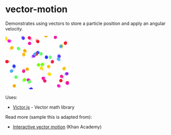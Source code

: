 # vector-motion

Demonstrates using vectors to store a particle position and apply an angular velocity.

![](demo.gif)

Uses:
* [Victor.js](http://victorjs.org/) - Vector math library

Read more (sample this is adapted from):
* [Interactive vector motion](https://www.khanacademy.org/computing/computer-programming/programming-natural-simulations/programming-vectors/a/interactive-vector-motion) (Khan Academy)


